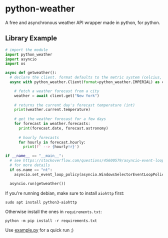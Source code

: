 # python-weather
A free and asynchronous weather API wrapper made in python, for python.

## Library Example
```py
# import the module
import python_weather
import asyncio
import os

async def getweather():
  # declare the client. format defaults to the metric system (celcius, km/h, etc.)
  async with python_weather.Client(format=python_weather.IMPERIAL) as client:

    # fetch a weather forecast from a city
    weather = await client.get("New York")
  
    # returns the current day's forecast temperature (int)
    print(weather.current.temperature)
  
    # get the weather forecast for a few days
    for forecast in weather.forecasts:
      print(forecast.date, forecast.astronomy)
  
      # hourly forecasts
      for hourly in forecast.hourly:
        print(f' --> {hourly!r}')

if __name__ == "__main__":
  # see https://stackoverflow.com/questions/45600579/asyncio-event-loop-is-closed-when-getting-loop
  # for more details
  if os.name == "nt":
    asyncio.set_event_loop_policy(asyncio.WindowsSelectorEventLoopPolicy())

  asyncio.run(getweather())
```

If you're running debian, make sure to install `aiohttp` first:

```console
sudo apt install python3-aiohttp
```

Otherwise install the ones in `requirements.txt`:

```console
python -m pip install -r requirements.txt
```

Use [example.py](https://github.com/null8626/python-weather/blob/master/example.py) for a quick run ;\)